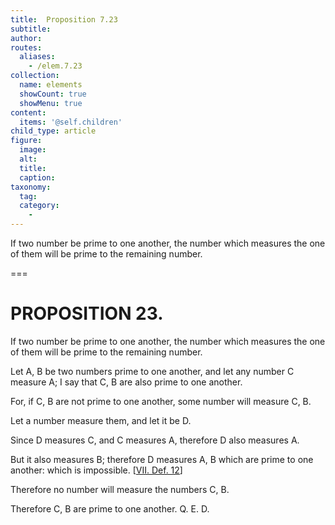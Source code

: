 ```yaml
---
title:  Proposition 7.23
subtitle: 
author:
routes:
  aliases:
    - /elem.7.23
collection:
  name: elements
  showCount: true
  showMenu: true
content:
  items: '@self.children'
child_type: article
figure:
  image:
  alt:
  title:
  caption:
taxonomy:
  tag:
  category:
    - 
---
```


<p>
       <hi rend="ital">If two number be prime to one another, the number which measures the one of them will be prime to the remaining number.</hi>
      </p>

===

<h1>PROPOSITION 23.</h1>
<p>
       <span class="ital">If two number be prime to one another, the number which measures the one of them will be prime to the remaining number.</span>
      </p>

<p>Let <span class="ital">A</span>, <span class="ital">B</span> be two numbers prime to one another, and let any number <span class="ital">C</span> measure <span class="ital">A</span>; I say that <span class="ital">C</span>, <span class="ital">B</span> are also prime to one another. </p>

<p>For, if <span class="ital">C</span>, <span class="ital">B</span> are not prime to one another, some number will measure <span class="ital">C</span>, <span class="ital">B</span>. </p>

<p>Let a number measure them, and let it be <span class="ital">D</span>. </p>

<p>Since <span class="ital">D</span> measures <span class="ital">C</span>, and <span class="ital">C</span> measures <span class="ital">A</span>, therefore <span class="ital">D</span> also measures <span class="ital">A</span>. 
      </p>

<p>But it also measures <span class="ital">B</span>; <pb n="325"/>therefore <span class="ital">D</span> measures <span class="ital">A</span>, <span class="ital">B</span> which are prime to one another: which is impossible. [<a href="/elem.7.def.12">VII. Def. 12</a>] </p>

<p>Therefore no number will measure the numbers <span class="ital">C</span>, <span class="ital">B</span>. </p>

<p>Therefore <span class="ital">C</span>, <span class="ital">B</span> are prime to one another. Q. E. D.</p>
